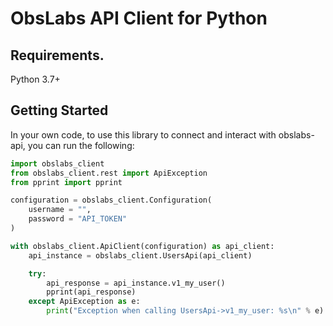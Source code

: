 # ObsLabs API Client for Python

## Requirements.

Python 3.7+

## Getting Started

In your own code, to use this library to connect and interact with obslabs-api,
you can run the following:

```python
import obslabs_client
from obslabs_client.rest import ApiException
from pprint import pprint

configuration = obslabs_client.Configuration(
    username = "",
    password = "API_TOKEN"
)

with obslabs_client.ApiClient(configuration) as api_client:
    api_instance = obslabs_client.UsersApi(api_client)

    try:
        api_response = api_instance.v1_my_user()
        pprint(api_response)
    except ApiException as e:
        print("Exception when calling UsersApi->v1_my_user: %s\n" % e)
```
